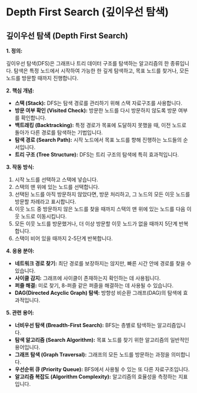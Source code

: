 # Depth First Search (깊이우선 탐색)

## 깊이우선 탐색 (Depth First Search)

**1. 정의:**

깊이우선 탐색(DFS)은 그래프나 트리 데이터 구조를 탐색하는 알고리즘의 한 종류입니다. 탐색은 특정 노드에서 시작하여 가능한 한 깊게 탐색하고, 목표 노드를 찾거나, 모든 노드를 방문할 때까지 진행합니다.

**2. 핵심 개념:**

*   **스택 (Stack):** DFS는 탐색 경로를 관리하기 위해 스택 자료구조를 사용합니다.
*   **방문 여부 확인 (Visited Check):** 방문한 노드를 다시 방문하지 않도록 방문 여부를 확인합니다.
*   **백트래킹 (Backtracking):** 특정 경로가 목표에 도달하지 못했을 때, 이전 노드로 돌아가 다른 경로를 탐색하는 기법입니다.
*   **탐색 경로 (Search Path):**  시작 노드에서 목표 노드를 향해 진행하는 노드들의 순서입니다.
*   **트리 구조 (Tree Structure):** DFS는 트리 구조의 탐색에 특히 효과적입니다.

**3. 작동 방식:**

1.  시작 노드를 선택하고 스택에 넣습니다.
2.  스택의 맨 위에 있는 노드를 선택합니다.
3.  선택된 노드를 아직 방문하지 않았다면, 방문 처리하고, 그 노드의 모든 이웃 노드를 방문할 차례라고 표시합니다.
4.  이웃 노드 중 방문하지 않은 노드를 찾을 때까지 스택의 맨 위에 있는 노드를 다음 이웃 노드로 이동시킵니다.
5.  모든 이웃 노드를 방문했거나, 더 이상 방문할 이웃 노드가 없을 때까지 5단계 반복합니다.
6.  스택이 비어 있을 때까지 2-5단계 반복합니다.

**4. 응용 분야:**

*   **네트워크 경로 찾기:**  최단 경로를 보장하지는 않지만, 빠른 시간 안에 경로를 찾을 수 있습니다.
*   **사이클 감지:** 그래프에 사이클이 존재하는지 확인하는 데 사용됩니다.
*   **퍼즐 해결:**  미로 찾기, 8-퍼즐 같은 퍼즐을 해결하는 데 사용될 수 있습니다.
*   **DAG(Directed Acyclic Graph) 탐색:** 방향성 비순환 그래프(DAG)의 탐색에 효과적입니다.

**5. 관련 용어:**

*   **너비우선 탐색 (Breadth-First Search):**  BFS는 층별로 탐색하는 알고리즘입니다.
*   **탐색 알고리즘 (Search Algorithm):**  목표 노드를 찾기 위한 알고리즘의 일반적인 용어입니다.
*   **그래프 탐색 (Graph Traversal):**  그래프의 모든 노드를 방문하는 과정을 의미합니다.
*   **우선순위 큐 (Priority Queue):**  BFS에서 사용될 수 있는 또 다른 자료구조입니다.
*   **알고리즘 복잡도 (Algorithm Complexity):**  알고리즘의 효율성을 측정하는 지표입니다.